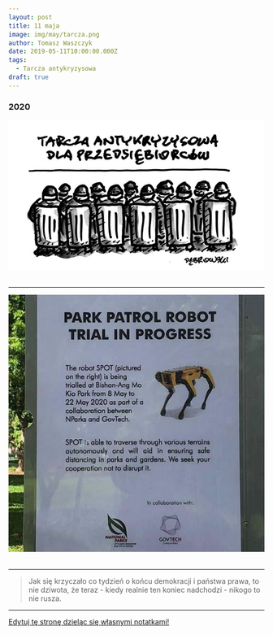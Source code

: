 ```yaml
---
layout: post
title: 11 maja
image: img/may/tarcza.png
author: Tomasz Waszczyk
date: 2019-05-11T10:00:00.000Z
tags:
  - Tarcza antykryzysowa
draft: true
---
```


### 2020

<img src="./img/may/tarcza.png"><br><br>

---

<img src="./img/may/govtech.png"><br><br>

---

> Jak się krzyczało co tydzień o końcu demokracji i państwa prawa, to nie dziwota, że teraz - kiedy realnie ten koniec nadchodzi - nikogo to nie rusza.

---

<a href="https://github.com/TomaszWaszczyk/historia.waszczyk.com/edit/master/src/content/may-11.md" target="_blank">Edytuj tę stronę dzieląc się własnymi notatkami!</a>
